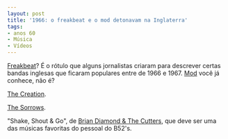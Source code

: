 ```yaml
---
layout: post
title: '1966: o freakbeat e o mod detonavam na Inglaterra'
tags:
- anos 60
- Música
- Vídeos
---
```


[Freakbeat](http://en.wikipedia.org/wiki/Freakbeat)? É o rótulo que alguns jornalistas criaram para descrever certas bandas inglesas que ficaram populares entre de 1966 e 1967. [Mod](http://en.wikipedia.org/wiki/Mod_%28subculture%29) você já conhece, não é?

[The Creation](http://en.wikipedia.org/wiki/The_Creation_%28band%29).

[The Sorrows](http://en.wikipedia.org/wiki/The_Sorrows).

"Shake, Shout﻿ & Go", de [Brian Diamond &﻿ The﻿ Cutters﻿](http://www.briandiamond-thecutters.de/), que deve ser uma das músicas favoritas do pessoal do B52's.
